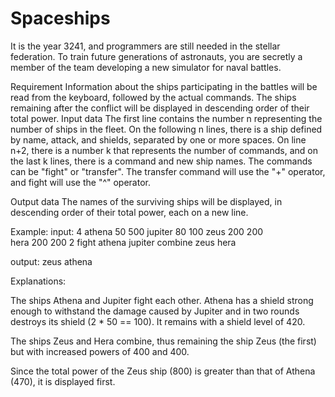 # Spaceships
It is the year 3241, and programmers are still needed in the stellar federation. To train future generations of astronauts, you are secretly a member of the team developing a new simulator for naval battles.

Requirement
Information about the ships participating in the battles will be read from the keyboard, followed by the actual commands. The ships remaining after the conflict will be displayed in descending order of their total power.
Input data
The first line contains the number n representing the number of ships in the fleet. On the following n lines, there is a ship defined by name, attack, and shields, separated by one or more spaces. On line n+2, there is a number k that represents the number of commands, and on the last k lines, there is a command and new ship names. The commands can be "fight" or "transfer". The transfer command will use the "+" operator, and fight will use the "^" operator.

Output data
The names of the surviving ships will be displayed, in descending order of their total power, each on a new line.

Example:
input:
4
athena 50 500
jupiter 80 100 
zeus 200 200  
hera 200 200
2
fight athena jupiter 
combine zeus hera

output:
zeus
athena

Explanations:

The ships Athena and Jupiter fight each other. Athena has a shield strong enough to withstand the damage caused by Jupiter and in two rounds destroys its shield (2 * 50 == 100). It remains with a shield level of 420.

The ships Zeus and Hera combine, thus remaining the ship Zeus (the first) but with increased powers of 400 and 400.

Since the total power of the Zeus ship (800) is greater than that of Athena (470), it is displayed first.
